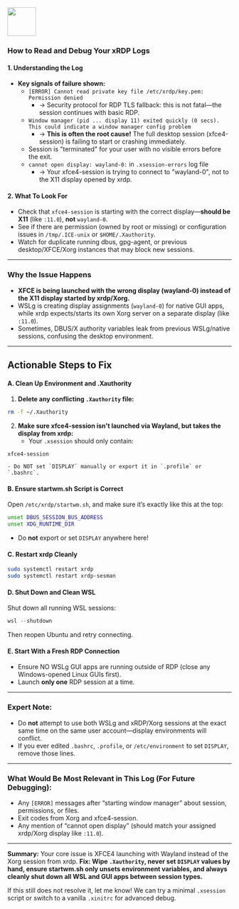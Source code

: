 <img src="https://r2cdn.perplexity.ai/pplx-full-logo-primary-dark%402x.png" style="height:64px;margin-right:32px"/>

### **How to Read and Debug Your xRDP Logs**

#### 1. **Understanding the Log**

- **Key signals of failure shown:**
    - `[ERROR] Cannot read private key file /etc/xrdp/key.pem: Permission denied`
        - → Security protocol for RDP TLS fallback: this is not fatal—the session continues with basic RDP.
    - `Window manager (pid ... display 11) exited quickly (0 secs). This could indicate a window manager config problem`
        - → **This is often the root cause!** The full desktop session (xfce4-session) is failing to start or crashing immediately.
    - Session is "terminated" for your user with no visible errors before the exit.
    - `cannot open display: wayland-0:` in `.xsession-errors` log file
        - → Your xfce4-session is trying to connect to "wayland-0", not to the X11 display opened by xrdp.


#### 2. **What To Look For**

- Check that `xfce4-session` is starting with the correct display—**should be X11** (like `:11.0`), **not** `wayland-0`.
- See if there are permission (owned by root or missing) or configuration issues in `/tmp/.ICE-unix` or `$HOME/.Xauthority`.
- Watch for duplicate running dbus, gpg-agent, or previous desktop/XFCE/Xorg instances that may block new sessions.

***

### **Why the Issue Happens**

- **XFCE is being launched with the wrong display (wayland-0) instead of the X11 display started by xrdp/Xorg.**
- WSLg is creating display assignments (`wayland-0`) for native GUI apps, while xrdp expects/starts its own Xorg server on a separate display (like `:11.0`).
- Sometimes, DBUS/X authority variables leak from previous WSLg/native sessions, confusing the desktop environment.

***

## **Actionable Steps to Fix**

#### **A. Clean Up Environment and .Xauthority**

1. **Delete any conflicting `.Xauthority` file:**

```bash
rm -f ~/.Xauthority
```

2. **Make sure xfce4-session isn't launched via Wayland, but takes the display from xrdp:**
    - Your `.xsession` should only contain:

```
xfce4-session
```

    - Do NOT set `DISPLAY` manually or export it in `.profile` or `.bashrc`.

#### **B. Ensure startwm.sh Script is Correct**

Open `/etc/xrdp/startwm.sh`, and make sure it’s exactly like this at the top:

```bash
unset DBUS_SESSION_BUS_ADDRESS
unset XDG_RUNTIME_DIR
```

- Do **not** export or set `DISPLAY` anywhere here!


#### **C. Restart xrdp Cleanly**

```bash
sudo systemctl restart xrdp
sudo systemctl restart xrdp-sesman
```


#### **D. Shut Down and Clean WSL**

Shut down all running WSL sessions:

```powershell
wsl --shutdown
```

Then reopen Ubuntu and retry connecting.

#### **E. Start With a Fresh RDP Connection**

- Ensure NO WSLg GUI apps are running outside of RDP (close any Windows-opened Linux GUIs first).
- Launch **only one** RDP session at a time.

***

### **Expert Note:**

- Do **not** attempt to use both WSLg and xRDP/Xorg sessions at the exact same time on the same user account—display environments will conflict.
- If you ever edited `.bashrc`, `.profile`, or `/etc/environment` to set `DISPLAY`, remove those lines.

***

### **What Would Be Most Relevant in This Log (For Future Debugging):**

- Any `[ERROR]` messages after “starting window manager” about session, permissions, or files.
- Exit codes from Xorg and xfce4-session.
- Any mention of “cannot open display” (should match your assigned xrdp/Xorg display like `:11.0`).

***

**Summary:**
Your core issue is XFCE4 launching with Wayland instead of the Xorg session from xrdp.
**Fix: Wipe `.Xauthority`, never set `DISPLAY` values by hand, ensure startwm.sh only unsets environment variables, and always cleanly shut down all WSL and GUI apps between session types.**

If this still does not resolve it, let me know! We can try a minimal `.xsession` script or switch to a vanilla `.xinitrc` for advanced debug.

